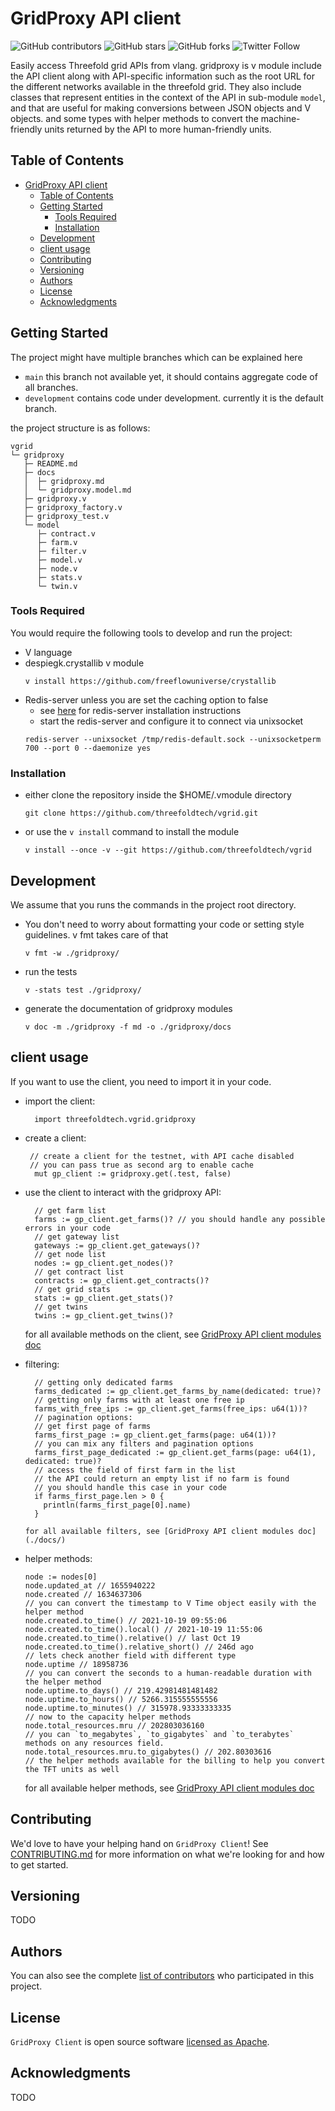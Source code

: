 # GridProxy API client

![GitHub contributors](https://img.shields.io/github/contributors/threefoldtech/vgrid)
![GitHub stars](https://img.shields.io/github/stars/threefoldtech/vgrid?style=social)
![GitHub forks](https://img.shields.io/github/forks/threefoldtech/vgrid?style=social)
![Twitter Follow](https://img.shields.io/twitter/follow/threefold_io?style=social)

Easily access Threefold grid APIs from vlang. gridproxy is v module include the API client along with API-specific information such as the root URL for the different networks available in the threefold grid. They also include classes that represent entities in the context of the API in sub-module `model`, and that are useful for making conversions between JSON objects and V objects. and some types with helper methods to convert the machine-friendly units returned by the API to more human-friendly units.




## Table of Contents
- [GridProxy API client](#gridproxy-api-client)
  - [Table of Contents](#table-of-contents)
  - [Getting Started](#getting-started)
    - [Tools Required](#tools-required)
    - [Installation](#installation)
  - [Development](#development)
  - [client usage](#client-usage)
  - [Contributing](#contributing)
  - [Versioning](#versioning)
  - [Authors](#authors)
  - [License](#license)
  - [Acknowledgments](#acknowledgments)

## Getting Started

The project might have multiple branches which can be explained here

* `main` this branch not available yet, it should contains aggregate code of all branches. 
* `development` contains code under development. currently it is the default branch.

the project structure is as follows:

```
vgrid
└─ gridproxy
   ├─ README.md
   ├─ docs
   │  ├─ gridproxy.md
   │  └─ gridproxy.model.md
   ├─ gridproxy.v
   ├─ gridproxy_factory.v
   ├─ gridproxy_test.v
   └─ model
      ├─ contract.v
      ├─ farm.v
      ├─ filter.v
      ├─ model.v
      ├─ node.v
      ├─ stats.v
      └─ twin.v

```

### Tools Required

You would require the following tools to develop and run the project:

* V language
* despiegk.crystallib v module
  ```
  v install https://github.com/freeflowuniverse/crystallib
  ```
* Redis-server unless you are set the caching option to false
  * see [here](https://redis.io/docs/getting-started/installation/install-redis-on-linux/) for redis-server installation instructions
  * start the redis-server and configure it to connect via unixsocket
  ```
  redis-server --unixsocket /tmp/redis-default.sock --unixsocketperm 700 --port 0 --daemonize yes
  ```

### Installation

* either clone the repository inside the $HOME/.vmodule directory
  ```
  git clone https://github.com/threefoldtech/vgrid.git
  ```
  
* or use the `v install` command to install the module
  ```
  v install --once -v --git https://github.com/threefoldtech/vgrid
  ```

## Development
We assume that you runs the commands in the project root directory.
* You don't need to worry about formatting your code or setting style guidelines. v fmt takes care of that
  ```
  v fmt -w ./gridproxy/
  ```
* run the tests
  ```
  v -stats test ./gridproxy/ 
  ```
* generate the documentation of gridproxy modules
  ```
  v doc -m ./gridproxy -f md -o ./gridproxy/docs
  ```

## client usage

If you want to use the client, you need to import it in your code.

* import the client:
  ```
    import threefoldtech.vgrid.gridproxy
  ```

* create a client:
  ```
   // create a client for the testnet, with API cache disabled
   // you can pass true as second arg to enable cache
    mut gp_client := gridproxy.get(.test, false)
  ```

* use the client to interact with the gridproxy API:
  ```
    // get farm list
    farms := gp_client.get_farms()? // you should handle any possible errors in your code
    // get gateway list
    gateways := gp_client.get_gateways()?
    // get node list
    nodes := gp_client.get_nodes()?
    // get contract list
    contracts := gp_client.get_contracts()?
    // get grid stats
    stats := gp_client.get_stats()?
    // get twins
    twins := gp_client.get_twins()?
  ```
  for all available methods on the client, see [GridProxy API client modules doc](./docs/)

* filtering:
  ```
    // getting only dedicated farms
    farms_dedicated := gp_client.get_farms_by_name(dedicated: true)?
    // getting only farms with at least one free ip
    farms_with_free_ips := gp_client.get_farms(free_ips: u64(1))?
    // pagination options:
    // get first page of farms
    farms_first_page := gp_client.get_farms(page: u64(1))?
    // you can mix any filters and pagination options
    farms_first_page_dedicated := gp_client.get_farms(page: u64(1), dedicated: true)?
    // access the field of first farm in the list
    // the API could return an empty list if no farm is found
    // you should handle this case in your code
    if farms_first_page.len > 0 {
      println(farms_first_page[0].name)
    }

  for all available filters, see [GridProxy API client modules doc](./docs/)

* helper methods:
  ```
  node := nodes[0]
  node.updated_at // 1655940222
  node.created // 1634637306
  // you can convert the timestamp to V Time object easily with the helper method
  node.created.to_time() // 2021-10-19 09:55:06
  node.created.to_time().local() // 2021-10-19 11:55:06
  node.created.to_time().relative() // last Oct 19
  node.created.to_time().relative_short() // 246d ago
  // lets check another field with different type
  node.uptime // 18958736
  // you can convert the seconds to a human-readable duration with the helper method
  node.uptime.to_days() // 219.42981481481482
  node.uptime.to_hours() // 5266.315555555556
  node.uptime.to_minutes() // 315978.93333333335
  // now to the capacity helper methods
  node.total_resources.mru // 202803036160
  // you can `to_megabytes`, `to_gigabytes` and `to_terabytes` methods on any resources field.
  node.total_resources.mru.to_gigabytes() // 202.80303616
  // the helper methods available for the billing to help you convert the TFT units as well
  ```
  for all available helper methods, see [GridProxy API client modules doc](./docs/)

## Contributing

We'd love to have your helping hand on `GridProxy Client`! See [CONTRIBUTING.md] for more information on what we're looking for and how to get started.

## Versioning

TODO

## Authors

You can also see the complete [list of contributors][contributors] who participated in this project.

## License

`GridProxy Client` is open source software [licensed as Apache][license].

## Acknowledgments

TODO

[//]: # (HyperLinks)

[GitHub Repository]: https://github.com/threefoldtech/vgrid
[CONTRIBUTING.md]: https://github.com/threefoldtech/vgrid/blob/development/CONTRIBUTING.md
[tags]: https://github.com/threefoldtech/vgrid/tags

[contributors]: https://github.com/threefoldtech/vgrid/contributors
[license]: https://github.com/threefoldtech/vgrid/blob/development/LICENSE